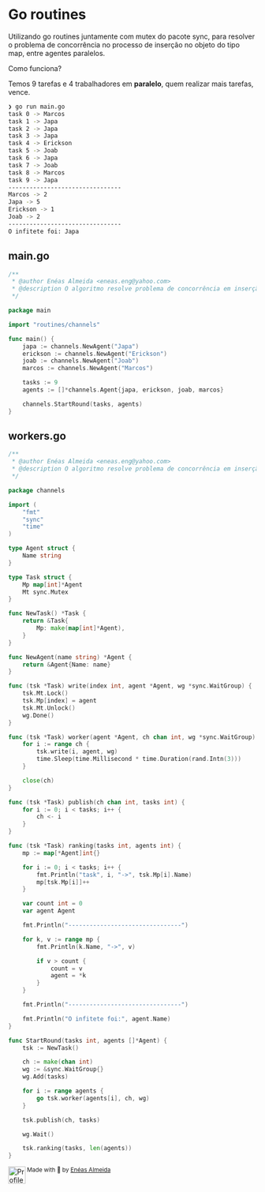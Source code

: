 # Go routines

Utilizando go routines juntamente com mutex do pacote sync, para resolver o problema de concorrência no processo de inserção no objeto do tipo map, entre agentes paralelos.

Como funciona?

Temos 9 tarefas e 4 trabalhadores em **paralelo**, quem realizar mais tarefas, vence.

```bash
❯ go run main.go
task 0 -> Marcos
task 1 -> Japa
task 2 -> Japa
task 3 -> Japa
task 4 -> Erickson
task 5 -> Joab
task 6 -> Japa
task 7 -> Joab
task 8 -> Marcos
task 9 -> Japa
--------------------------------
Marcos -> 2
Japa -> 5
Erickson -> 1
Joab -> 2
--------------------------------
O infitete foi: Japa
```

## main.go

```go
/**
 * @author Enéas Almeida <eneas.eng@yahoo.com>
 * @description O algoritmo resolve problema de concorrência em inserção de dados em um mapa
 */

package main

import "routines/channels"

func main() {
	japa := channels.NewAgent("Japa")
	erickson := channels.NewAgent("Erickson")
	joab := channels.NewAgent("Joab")
	marcos := channels.NewAgent("Marcos")

	tasks := 9
	agents := []*channels.Agent{japa, erickson, joab, marcos}

	channels.StartRound(tasks, agents)
}
```

## workers.go

```go
/**
 * @author Enéas Almeida <eneas.eng@yahoo.com>
 * @description O algoritmo resolve problema de concorrência em inserção de dados em um mapa
 */

package channels

import (
	"fmt"
	"sync"
	"time"
)

type Agent struct {
	Name string
}

type Task struct {
	Mp map[int]*Agent
	Mt sync.Mutex
}

func NewTask() *Task {
	return &Task{
		Mp: make(map[int]*Agent),
	}
}

func NewAgent(name string) *Agent {
	return &Agent{Name: name}
}

func (tsk *Task) write(index int, agent *Agent, wg *sync.WaitGroup) {
	tsk.Mt.Lock()
	tsk.Mp[index] = agent
	tsk.Mt.Unlock()
	wg.Done()
}

func (tsk *Task) worker(agent *Agent, ch chan int, wg *sync.WaitGroup) {
	for i := range ch {
		tsk.write(i, agent, wg)
		time.Sleep(time.Millisecond * time.Duration(rand.Intn(3)))
	}

	close(ch)
}

func (tsk *Task) publish(ch chan int, tasks int) {
	for i := 0; i < tasks; i++ {
		ch <- i
	}
}

func (tsk *Task) ranking(tasks int, agents int) {
	mp := map[*Agent]int{}

	for i := 0; i < tasks; i++ {
		fmt.Println("task", i, "->", tsk.Mp[i].Name)
		mp[tsk.Mp[i]]++
	}

	var count int = 0
	var agent Agent

	fmt.Println("--------------------------------")

	for k, v := range mp {
		fmt.Println(k.Name, "->", v)

		if v > count {
			count = v
			agent = *k
		}
	}

	fmt.Println("--------------------------------")

	fmt.Println("O infitete foi:", agent.Name)
}

func StartRound(tasks int, agents []*Agent) {
	tsk := NewTask()

	ch := make(chan int)
	wg := &sync.WaitGroup{}
	wg.Add(tasks)

	for i := range agents {
		go tsk.worker(agents[i], ch, wg)
	}

	tsk.publish(ch, tasks)

	wg.Wait()

	tsk.ranking(tasks, len(agents))
}
```

<div>
  <img align="left" src="https://imgur.com/k8HFd0F.png" width=35 alt="Profile"/>
  <sub>Made with 💙 by <a href="https://github.com/venzel">Enéas Almeida</a></sub>
</div>
